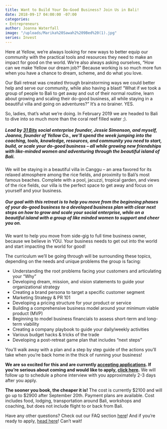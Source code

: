 ```yaml
---
title: Want to Build Your Do-Good Business? Join Us in Bali!
date: 2018-09-17 04:00:00 -07:00
categories:
- Entrepreneurs
author: Joanna Waterfall
image: "/uploads/Marika%20Sawah2%209Bed%20(1).jpg"
series: Invest
---
```


Here at Yellow, we’re always looking for new ways to better equip our community with the practical tools and resources they need to make an impact for good on the world. We’re also always asking ourselves, “How can we make Yellow our dream job?” Because working is so much more fun when you have a chance to dream, scheme, and do what you love. 

Our Bali retreat was created through brainstorming ways we could better help and serve our community, while also having a blast! “What if we took a group of people to Bali to get away and out of their normal routine, learn about growing and scaling their do-good business, all while staying in a beautiful villa and going on adventures?” It’s a no brainer. YES.

So, ladies, that’s what we’re doing. In February 2019 we are headed to Bali to dive into so much more than the coral reef filled water ;).

##### Lead by [31 Bits](https://31bits.com/) social enterprise founder, Jessie Simonson, and myself, Joanna, founder of Yellow Co., we'll spend the week jumping into the coaching, tools, knowledge, resources, and community you need to start, build, or scale your do-good business – all while growing new friendships with like-minded women and adventuring through the beautiful island of Bali.

We will be staying in a beautiful villa in Canggu – an area favored for its relaxed atmosphere among the rice fields, and proximity to Bali’s most famous beaches. Complete with a pool, jacuzzi, tropical garden, and views of the rice fields, our villa is the perfect space to get away and focus on yourself and your business.

##### Our goal with this retreat is to help you move from the beginning phases of your do-good business to a developed business plan with clear next steps on how to grow and scale your social enterprise, while on a beautiful island with a group of like minded women to support and cheer you on. 

We want to help you move from side-gig to full time business owner, because we believe in YOU. Your business needs to get out into the world and start impacting the world for good!

The curriculum we’ll be going through will be surrounding these topics, depending on the needs and unique problems the group is facing:

- Understanding the root problems facing your customers and articulating your “Why” 
- Developing dream, mission, and vision statements to guide your organizational strategy
- Creating a brand persona to target a specific customer segment
- Marketing Strategy & PR 101 
- Developing a pricing structure for your product or service 
- Building a comprehensive business model around your minimum viable product (MVP)
- Beginning to model business financials to assess short-term and long-term viability 
- Creating a company playbook to guide your daily/weekly activities 
- Various budget hacks & tricks of the trade 
- Developing a post-retreat game plan that includes “next steps”

You’ll walk away with a plan and a step by step guide of the actions you’ll take when you’re back home in the thick of running your business!

**We are so excited for this and are currently [accepting applications](https://yellowco.typeform.com/to/jIzB0Y). If you’re serious about coming and would like to apply, [click here](https://yellowco.typeform.com/to/jIzB0Y).** We will follow up to schedule a phone interview with you approximately 2-3 days after you apply.

**The sooner you book, the cheaper it is!** The cost is currently $2100 and will go up to $2900 after September 20th. Payment plans are available. Cost includes food, lodging, transportation around Bali, workshops and coaching, but does not include flight to or back from Bali.

Have any other questions? Check out our FAQ section [here](https://yellowco.co/retreats/bali/)! And if you’re ready to apply, [head here](https://yellowco.typeform.com/to/jIzB0Y)! Can’t wait!
